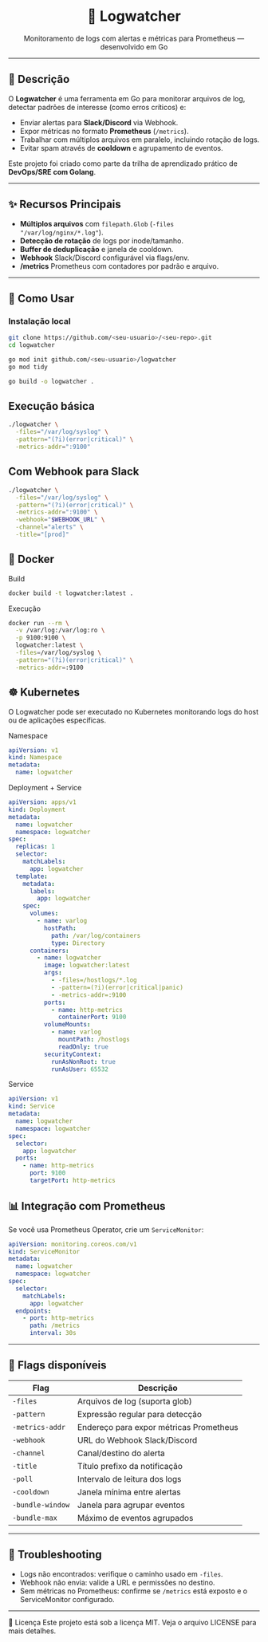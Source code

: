 <div align="center">
  <h1>📜 Logwatcher</h1>
  <p>Monitoramento de logs com alertas e métricas para Prometheus — desenvolvido em Go</p>
</div>

---

## 📖 Descrição

O **Logwatcher** é uma ferramenta em Go para monitorar arquivos de log, detectar padrões de interesse (como erros críticos) e:

- Enviar alertas para **Slack/Discord** via Webhook.
- Expor métricas no formato **Prometheus** (`/metrics`).
- Trabalhar com múltiplos arquivos em paralelo, incluindo rotação de logs.
- Evitar spam através de **cooldown** e agrupamento de eventos.

Este projeto foi criado como parte da trilha de aprendizado prático de **DevOps/SRE com Golang**.

---

## ✨ Recursos Principais

- **Múltiplos arquivos** com `filepath.Glob` (`-files "/var/log/nginx/*.log"`).
- **Detecção de rotação** de logs por inode/tamanho.
- **Buffer de deduplicação** e janela de cooldown.
- **Webhook** Slack/Discord configurável via flags/env.
- **/metrics** Prometheus com contadores por padrão e arquivo.

---

## 🚀 Como Usar

### Instalação local

```bash
git clone https://github.com/<seu-usuario>/<seu-repo>.git
cd logwatcher

go mod init github.com/<seu-usuario>/logwatcher
go mod tidy

go build -o logwatcher .
```
## Execução básica

```bash
./logwatcher \
  -files="/var/log/syslog" \
  -pattern="(?i)(error|critical)" \
  -metrics-addr=":9100"
```
## Com Webhook para Slack

```bash
./logwatcher \
  -files="/var/log/syslog" \
  -pattern="(?i)(error|critical)" \
  -metrics-addr=":9100" \
  -webhook="$WEBHOOK_URL" \
  -channel="alerts" \
  -title="[prod]"
```
## 🐳 Docker

Build
```bash
docker build -t logwatcher:latest .
```
Execução
```bash
docker run --rm \
  -v /var/log:/var/log:ro \
  -p 9100:9100 \
  logwatcher:latest \
  -files=/var/log/syslog \
  -pattern="(?i)(error|critical)" \
  -metrics-addr=:9100
```
## ☸️ Kubernetes

O Logwatcher pode ser executado no Kubernetes monitorando logs do host ou de aplicações específicas.

Namespace
```yaml
apiVersion: v1
kind: Namespace
metadata:
  name: logwatcher
```
Deployment + Service
```yaml
apiVersion: apps/v1
kind: Deployment
metadata:
  name: logwatcher
  namespace: logwatcher
spec:
  replicas: 1
  selector:
    matchLabels:
      app: logwatcher
  template:
    metadata:
      labels:
        app: logwatcher
    spec:
      volumes:
        - name: varlog
          hostPath:
            path: /var/log/containers
            type: Directory
      containers:
        - name: logwatcher
          image: logwatcher:latest
          args:
            - -files=/hostlogs/*.log
            - -pattern=(?i)(error|critical|panic)
            - -metrics-addr=:9100
          ports:
            - name: http-metrics
              containerPort: 9100
          volumeMounts:
            - name: varlog
              mountPath: /hostlogs
              readOnly: true
          securityContext:
            runAsNonRoot: true
            runAsUser: 65532
```
Service
```yaml
apiVersion: v1
kind: Service
metadata:
  name: logwatcher
  namespace: logwatcher
spec:
  selector:
    app: logwatcher
  ports:
    - name: http-metrics
      port: 9100
      targetPort: http-metrics
```
## 📊 Integração com Prometheus
Se você usa Prometheus Operator, crie um `ServiceMonitor`:
```yaml
apiVersion: monitoring.coreos.com/v1
kind: ServiceMonitor
metadata:
  name: logwatcher
  namespace: logwatcher
spec:
  selector:
    matchLabels:
      app: logwatcher
  endpoints:
    - port: http-metrics
      path: /metrics
      interval: 30s
```
---
## 📜 Flags disponíveis

| Flag             | Descrição                               |
| ---------------- | --------------------------------------- |
| `-files`         | Arquivos de log (suporta glob)          |
| `-pattern`       | Expressão regular para detecção         |
| `-metrics-addr`  | Endereço para expor métricas Prometheus |
| `-webhook`       | URL do Webhook Slack/Discord            |
| `-channel`       | Canal/destino do alerta                 |
| `-title`         | Título prefixo da notificação           |
| `-poll`          | Intervalo de leitura dos logs           |
| `-cooldown`      | Janela mínima entre alertas             |
| `-bundle-window` | Janela para agrupar eventos             |
| `-bundle-max`    | Máximo de eventos agrupados             |

---

## 🐞 Troubleshooting
- Logs não encontrados: verifique o caminho usado em `-files`.
- Webhook não envia: valide a URL e permissões no destino.
- Sem métricas no Prometheus: confirme se `/metrics` está exposto e o ServiceMonitor configurado.

---

📄 Licença
Este projeto está sob a licença MIT. Veja o arquivo LICENSE para mais detalhes.
